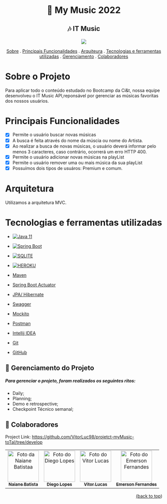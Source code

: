 <a name="readme-top"></a>
# <p align="center">🎵 My Music 2022 </p>
## <p align="center"> 🎶 IT Music  </p>

<p align="center">
 <img src ="https://user-images.githubusercontent.com/108950241/188672723-ec8257ac-a77e-44c1-9e64-aaa2de4d75d5.gif">  
</p>
 
 <p align="center">
 <a href="#sobre-o-projeto">Sobre<a/> .
 <a href="#principais-funcionalidades">Principais Funcionalidades<a/> .
 <a href="#arquitetura">Arquiteura<a/> .
 <a href="#tecnologias-e-ferramentas-utilizadas">Tecnologias e ferramentas utilizadas<a/> .
 <a href="#gerenciamento-do-projeto">Gerenciamento<a/> . 
 <a href="#colaboradores">Colaboradores<a/>
  </p>
  
 

# Sobre o Projeto

Para aplicar todo o conteúdo estudado no Bootcamp da Ci&t, nossa equipe desenvolveu o IT Music API,reponsável por gerenciar as músicas favoritas dos nossos usuários.

# Principais Funcionalidades
- [x] Permite o usuário buscar novas músicas
- [x] A busca é feita através do nome da múscia ou nome do Artista.
- [x] Ao realizar a busca de novas músicas, o usuário deverá informar pelo menos 3 caracteres, caso contrário, ocorrerá um erro HTTP 400.
- [x] Permite o usuário adicionar novas músicas na playList
- [x] Permite o usuário remover uma ou mais música da sua playList
- [x] Possuímos dois tipos de usuáros: Premium e comum.

# Arquitetura
Utilizamos a arquitetura MVC.

# Tecnologias e ferramentas utilizadas

* [![Java 11](https://img.shields.io/badge/Java-ED8B00?style=for-the-badge&logo=java&logoColor=white)
](https://www.oracle.com/java/technologies/downloads/)
* [![Spring Boot](https://img.shields.io/badge/Spring-6DB33F?style=for-the-badge&logo=spring&logoColor=white)
](https://start.spring.io/)
* [![SQLITE](https://img.shields.io/badge/SQLite-07405E?style=for-the-badge&logo=sqlite&logoColor=white)
](https://www.sqlite.org/index.html)
* [![HEROKU](https://img.shields.io/badge/Heroku-430098?style=for-the-badge&logo=heroku&logoColor=white)
](https://www.heroku.com/)

 
* [Maven](https://mvnrepository.com/)
* [Spring Boot Actuator](https://mvnrepository.com/)
* [JPA/ Hibernate](https://docs.spring.io/spring-data/jpa/docs/current/reference/html/)
* [Swagger](https://swagger.io/)
* [Mockito](https://site.mockito.org/)
* [Postman](https://www.postman.com/)
* [Intellij IDEA](https://www.jetbrains.com/idea/)
* [Git](https://git-scm.com/)
* [GitHub](https://github.com/)
  
## :handshake: Gerenciamento do Projeto
##### Para gerenciar o projeto, foram realizados os seguintes ritos:
- Daily;
- Planning;
- Demo e retrospective;
- Checkpoint Técnico semanal;

## :robot: Colaboradores
Project Link: 
https://github.com/VitorLuc98/projetct-myMusic-toTal/tree/develop
<a href="https://github.com/VitorLuc98/projetct-myMusic-toTal/tree/develop">
 <table>
  <tr>
    <td align="center">
      <a href="https://github.com/naianebatista">
        <img src="https://media-exp1.licdn.com/dms/image/C4D03AQErWTiH6_yPUA/profile-displayphoto-shrink_200_200/0/1659616963578?e=1668643200&v=beta&t=2wcu-mfDBAeJNXv5t6bE0Mjqsb4dPIhKCPGq_MOB78c" width="100px;" alt="Foto da Naiane Batistaa"/><br>
        <sub>
          <b>Naiane Batista</b>
        </sub>
      </a>
    </td>
      <td align="center">
      <a href="https://github.com/diegolmciant">
        <img src="https://lh3.googleusercontent.com/a-/AFdZuco2NDBhiDD6hYzsyT_oLFMsX5RB6ltsEhXITbCM=s88-w88-h88-c-k" width="100px;" alt="Foto do Diego Lopes"/><br>
        <sub>
          <b>Diego Lopes</b>
        </sub>
      </a>
    </td>
    <td align="center">
      <a href="https://github.com/VitorLuc98">
        <img src="https://media-exp1.licdn.com/dms/image/C4E03AQG-crUcGTGkUQ/profile-displayphoto-shrink_200_200/0/1638483907302?e=1668643200&v=beta&t=z5-IluGd406mBNYZ8pOVuCxOlkeaUbWnrOUfbWRiVjs" width="100px;" alt="Foto do Vitor Lucas"/><br>
        <sub>
          <b>Vitor Lucas</b>
        </sub>
      </a>
    </td>
    <td align="center">
      <a href="https://github.com/emerson-feral">
        <img src="https://media-exp1.licdn.com/dms/image/C4D03AQGMwGOkf9lCVw/profile-displayphoto-shrink_200_200/0/1633096029540?e=1668643200&v=beta&t=LNbbekA4ucHU-juwKYF8rJzF3y4JhKm1oc-Imt-h580" width="100px;" alt="Foto do Emerson Fernandes"/><br>
        <sub>
          <b>Emerson Fernandes</b>
        </sub>
      </a>
    </td>
 </tr>
</table>

<p align="right">(<a href="#readme-top">back to top</a>)</p>
